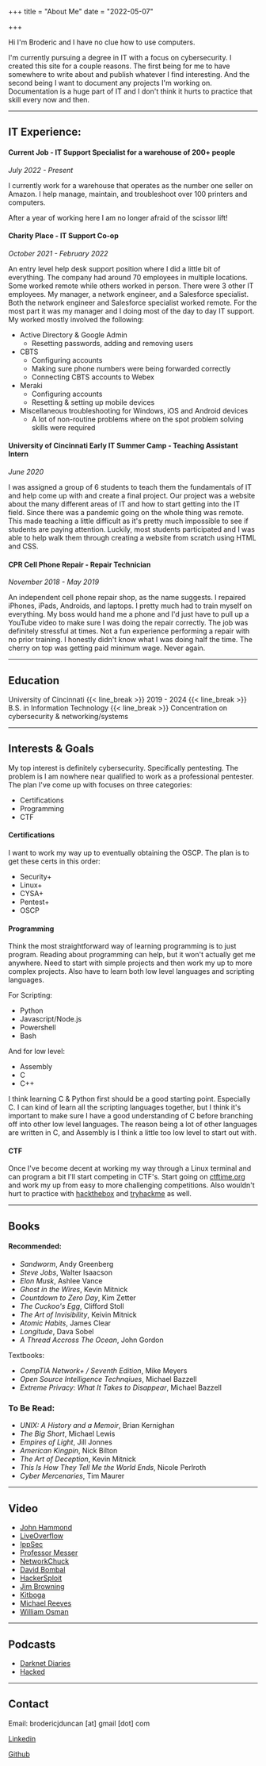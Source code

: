 +++
title = "About Me"
date = "2022-05-07"

+++

Hi I'm Broderic and I have no clue how to use computers. 

I'm currently pursuing a degree in IT with a focus on cybersecurity. I created this site for a couple reasons. The first being for me to have somewhere to write about and publish whatever I find interesting. And the second being I want to document any projects I'm working on. Documentation is a huge part of IT and I don't think it hurts to practice that skill every now and then.

---

## IT Experience:

#### Current Job - IT Support Specialist for a warehouse of 200+ people

*July 2022 - Present*

I currently work for a warehouse that operates as the number one seller on Amazon. I help manage, maintain, and troubleshoot over 100 printers and computers.

After a year of working here I am no longer afraid of the scissor lift! 


#### Charity Place - IT Support Co-op 

*October 2021 - February 2022*

An entry level help desk support position where I did a little bit of everything. The company had around 70 employees in multiple locations. Some worked remote while others worked in person. There were 3 other IT employees. My manager, a network engineer, and a Salesforce specialist. Both the network engineer and Salesforce specialist worked remote. For the most part it was my manager and I doing most of the day to day IT support. My worked mostly involved the following: 



* Active Directory & Google Admin
	* Resetting passwords, adding and removing users
* CBTS
	* Configuring accounts 
	* Making sure phone numbers were being forwarded correctly
	* Connecting CBTS accounts to Webex
* Meraki
	* Configuring accounts
	* Resetting & setting up mobile devices 
* Miscellaneous troubleshooting for Windows, iOS and Android devices
	* A lot of non-routine problems where on the spot problem solving skills were required

#### University of Cincinnati Early IT Summer Camp - Teaching Assistant Intern

*June 2020*

I was assigned a group of 6 students to teach them the fundamentals of IT and help come up with and create a final project. Our project was a website about the many different areas of IT and how to start getting into the IT field. Since there was a pandemic going on the whole thing was remote. This made teaching a little difficult as it's pretty much impossible to see if students are paying attention. Luckily, most students participated and I was able to help walk them through creating a website from scratch using HTML and CSS.

#### CPR Cell Phone Repair - Repair Technician

*November 2018 - May 2019*

An independent cell phone repair shop, as the name suggests. I repaired iPhones, iPads, Androids, and laptops. I pretty much had to train myself on everything. My boss would hand me a phone and I'd just have to pull up a YouTube video to make sure I was doing the repair correctly. The job was definitely stressful at times. Not a fun experience performing a repair with no prior training. I honestly didn't know what I was doing half the time. The cherry on top was getting paid minimum wage. Never again. 

---

## Education

University of Cincinnati {{< line_break >}}
2019 - 2024 {{< line_break >}}
B.S. in Information Technology {{< line_break >}}
Concentration on cybersecurity & networking/systems

---

## Interests & Goals

My top interest is definitely cybersecurity. Specifically pentesting. The problem is I am nowhere near qualified to work as a professional pentester. The plan I've come up with focuses on three categories:

* Certifications
* Programming
* CTF

#### Certifications 

I want to work my way up to eventually obtaining the OSCP. The plan is to get these certs in this order:

* Security+
* Linux+
* CYSA+
* Pentest+
* OSCP

#### Programming

Think the most straightforward way of learning programming is to just program. Reading about programming can help, but it won't actually get me anywhere. Need to start with simple projects and then work my up to more complex projects. Also have to learn both low level languages and scripting languages. 

For Scripting:

* Python
* Javascript/Node.js
* Powershell
* Bash

And for low level:

* Assembly
* C
* C++

I think learning C & Python first should be a good starting point. Especially C. I can kind of learn all the scripting languages together, but I think it's important to make sure I have a good understanding of C before branching off into other low level languages. The reason being a lot of other languages are written in C, and Assembly is I think a little too low level to start out with.

#### CTF

Once I've become decent at working my way through a Linux terminal and can program a bit I'll start competing in CTF's. Start going on [ctftime.org](https://ctftime.org) and work my up from easy to more challenging competitions. Also wouldn't hurt to practice with [hackthebox](https://hackthebox.com) and [tryhackme](https://tryhackme.com) as well.


---

## Books

#### Recommended:

* *Sandworm*, Andy Greenberg
* *Steve Jobs*, Walter Isaacson
* *Elon Musk*, Ashlee Vance
* *Ghost in the Wires*, Kevin Mitnick
* *Countdown to Zero Day*, Kim Zetter
* *The Cuckoo's Egg*, Clifford Stoll
* *The Art of Invisibility*, Keivin Mitnick
* *Atomic Habits*, James Clear
* *Longitude*, Dava Sobel
* *A Thread Accross The Ocean*, John Gordon

Textbooks:

* *CompTIA Network+ / Seventh Edition*, Mike Meyers
* *Open Source Intelligence Technqiues*, Michael Bazzell
* *Extreme Privacy: What It Takes to Disappear*, Michael Bazzell

### To Be Read: 

* *UNIX: A History and a Memoir*, Brian Kernighan
* *The Big Short*, Michael Lewis
* *Empires of Light*, Jill Jonnes
* *American Kingpin*, Nick Bilton
* *The Art of Deception*, Kevin Mitnick
* *This Is How They Tell Me the World Ends*, Nicole Perlroth
* *Cyber Mercenaries*, Tim Maurer


---

## Video

* [John Hammond](https://www.youtube.com/c/JohnHammond010)
* [LiveOverflow](https://www.youtube.com/channel/UClcE-kVhqyiHCcjYwcpfj9w)
* [IppSec](https://www.youtube.com/channel/UCa6eh7gCkpPo5XXUDfygQQA)
* [Professor Messer](https://www.youtube.com/c/professormesser)
* [NetworkChuck](https://www.youtube.com/c/NetworkChuck)
* [David Bombal](https://www.youtube.com/c/DavidBombal)
* [HackerSploit](https://www.youtube.com/c/HackerSploit)
* [Jim Browning](https://www.youtube.com/c/JimBrowning)
* [Kitboga](https://www.youtube.com/c/KitbogaShow)
* [Michael Reeves](https://www.youtube.com/c/MichaelReeves)
* [William Osman](https://www.youtube.com/c/williamosman)

---

## Podcasts

* [Darknet Diaries](https://darknetdiaries.com)
* [Hacked](https://pca.st/hacked)

---

## Contact

Email: brodericjduncan [at] gmail [dot] com

[Linkedin](https://www.linkedin.com/in/dontputnamehere/)

[Github](https://github.com/have-no-clue-what-im-doing)